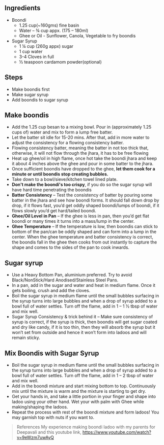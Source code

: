 ## Ingredients
* Boondi
  * 1.25 cup(~160gms) fine basin
  * Water – ¾ cup appx. (175 – 180ml)
  * Ghee or Oil - Sunflower, Canola, Vegetable to fry boondis
* Sugar Syrup
  * 1 ¼ cup (260g appx) sugar
  * 1 cup water
  * 3-4 Cloves in full
  * ½ teaspoon cardamom powder(optional)
  
## Steps
* Make boondis first
* Make sugar syrup
* Add boondis to sugar syrup

## Make boondis
* Add the 1.25 cup besan to a mixing bowl. Pour in (approximately 1.25 cups of) water and mix to form a lump free batter.
* Let the batter sit idle for 15-20 mins. After that, add in more water to adjust the consistency for a flowing consistency batter.
* Flowing consistency batter, meaning the batter in not too thick that, otherwise, it will not flow through the jhara, it has to be free flowing
* Heat up ghee/oil in high flame, once hot take the boondi jhara and keep it about 4 inches above the ghee and pour in some batter to the jhara.
* Once sufficient boondis have dropped to the ghee, **let them cook for a minute or until boondis stop creating bubbles.**
* Take down to a bowl/sieve/kitchen towel lined plate.
* **Don't make the boondi's too crispy**, if you do so the sugar syrup will have hard time penetrating the boondis
* **Batter Consistency** – Test the consistency of batter by pouring some batter in the jhara and see how boondi forms. It
  should fall down drop by drop, if it flows fast, you’d get oddly shaped boondi/lumps of boondi, if it flows slowly
  you’d get hard/tailed boondi.
* **Ghee/Oil Level in Pan** – If the ghee is less in pan, then you’d get flat boondi or many times it turns into a mass/lump in the center.
* **Ghee Temperature** – If the temperature is low, then boondis can stick to bottom of the pan/can be oddly shaped and can
  form into a lump in the center. When the ghee temperature and batter consistency is correct, the boondis fall in the
  ghee then cooks from out instantly to capture the shape and comes to the sides of the pan to cook inwards.

## Sugar syrup
* Use a Heavy Bottom Pan, aluminium preferred. Try to avoid Black/NonStick/Hard Anodised/Stainless Steel Pans.
* In a pan, add in the sugar and water and heat in medium flame. Once it gets boiling, crush and add the cloves.
* Boil the sugar syrup in medium flame until the small bubbles surfacing in the syrup turns into large bubbles and when
  a drop of syrup added to a bowl full of water settles. Turn off the flame, add in 1 – 1 ½ tbsp of water and mix well.
* Sugar Syrup Consistency & trick behind it – Make sure consistency of syrup is correct, if the syrup is thick, then
  boondis will get sugar coated and dry like candy, if it is too thin, then they will absorb the syrup but it won’t set
  from outside and hence it won’t form into ladoos and will remain sticky.

## Mix Boondis with Sugar Syrup
* Boil the sugar syrup in medium flame until the small bubbles surfacing in the syrup turns into large bubbles and when
  a drop of syrup added to a bowl full of water settles. Turn off the flame, add in 1 – 2 tbsp of water and mix well.
* Add in the boondi mixture and start mixing bottom to top. Continuously mix until the mixture is warm and the mixture
  is starting to get dry.
* Get your hands in, and take a little portion in your finger and shape into ladoo using your other hand. Wet your with palm with Ghee while making/shaping the ladoos.
* Repeat the process with rest of the boondi mixture and form ladoos! You may garnish top with nuts if you want to.

> References
> My experience making boondi ladoo with my parents for Deepavali
> and this youtube link, https://www.youtube.com/watch?v=9eWzm7uwAyQ